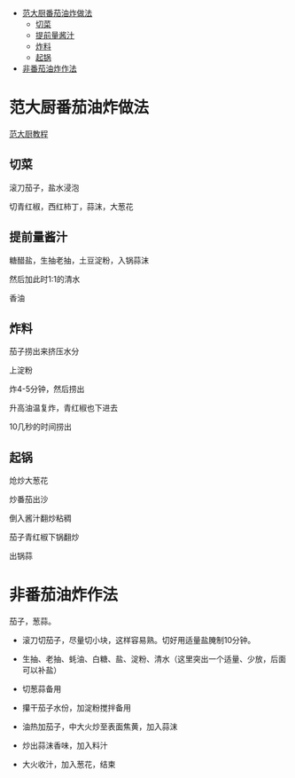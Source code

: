 - [范大厨番茄油炸做法](#范大厨番茄油炸做法)
  - [切菜](#切菜)
  - [提前量酱汁](#提前量酱汁)
  - [炸料](#炸料)
  - [起锅](#起锅)
- [非番茄油炸作法](#非番茄油炸作法)


# 范大厨番茄油炸做法

[范大厨教程](https://www.bilibili.com/video/BV19ieuzEEPw/?vd_source=386bdb94ff2a430f8d22a6de9755030c)

## 切菜

滚刀茄子，盐水浸泡

切青红椒，西红柿丁，蒜沫，大葱花

## 提前量酱汁

糖醋盐，生抽老抽，土豆淀粉，入锅蒜沫

然后加此时1:1的清水

香油

## 炸料

茄子捞出来挤压水分

上淀粉

炸4-5分钟，然后捞出

升高油温复炸，青红椒也下进去

10几秒的时间捞出

## 起锅

炝炒大葱花

炒番茄出沙

倒入酱汁翻炒粘稠

茄子青红椒下锅翻炒

出锅蒜


# 非番茄油炸作法

茄子，葱蒜。

- 滚刀切茄子，尽量切小块，这样容易熟。切好用适量盐腌制10分钟。
- 生抽、老抽、蚝油、白糖、盐、淀粉、清水（这里突出一个适量、少放，后面可以补盐）
- 切葱蒜备用
- 攥干茄子水份，加淀粉搅拌备用

- 油热加茄子，中大火炒至表面焦黄，加入蒜沫
- 炒出蒜沫香味，加入料汁
- 大火收汁，加入葱花，结束
